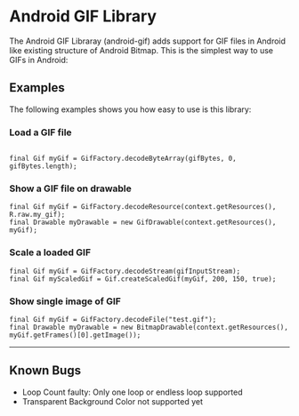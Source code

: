 # Android GIF Library
The Android GIF Libraray (android-gif) adds support for GIF files in Android like existing structure of Android Bitmap. This is the simplest way to use GIFs in Android:

## Examples

The following examples shows you how easy to use is this library:

### Load a GIF file

<p><code>
final Gif myGif = GifFactory.decodeByteArray(gifBytes, 0, gifBytes.length);
</code></p>

### Show a GIF file on drawable

<pre><code>final Gif myGif = GifFactory.decodeResource(context.getResources(), R.raw.my_gif);
final Drawable myDrawable = new GifDrawable(context.getResources(), myGif);</code></pre>

### Scale a loaded GIF

<pre><code>final Gif myGif = GifFactory.decodeStream(gifInputStream);
final Gif myScaledGif = Gif.createScaledGif(myGif, 200, 150, true);</code></pre>

### Show single image of GIF

<pre><code>final Gif myGif = GifFactory.decodeFile("test.gif");
final Drawable myDrawable = new BitmapDrawable(context.getResources(), myGif.getFrames()[0].getImage());</code></pre>

***

## Known Bugs

* Loop Count faulty: Only one loop or endless loop supported
* Transparent Background Color not supported yet
